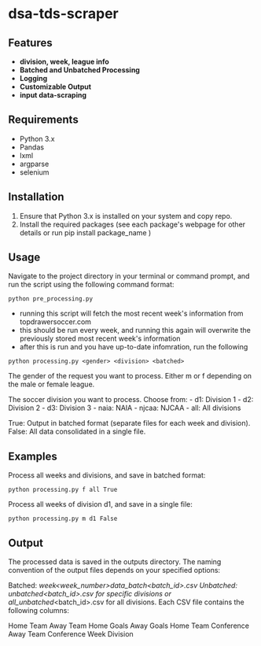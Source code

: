 # dsa-tds-scraper
## Features
- **division, week, league info**
- **Batched and Unbatched Processing**
- **Logging**
- **Customizable Output**
- **input data-scraping**

## Requirements
- Python 3.x
- Pandas
- lxml
- argparse
- selenium

## Installation
1. Ensure that Python 3.x is installed on your system and copy repo.
2. Install the required packages (see each package's webpage for other details or run pip install package_name )

## Usage 
Navigate to the project directory in your terminal or command prompt, and run the script using the following command format:

``` python pre_processing.py ```
 - running this script will fetch the most recent week's information from topdrawersoccer.com
 - this should be run every week, and running this again will overwrite the previously stored most recent week's information
 - after this is run and you have up-to-date infomration, run the following

``` python processing.py <gender> <division> <batched> ```

<gender> The gender of the request you want to process. Either m or f depending on the male or female league.

<division> The soccer division you want to process. Choose from:
    - d1: Division 1
    - d2: Division 2
    - d3: Division 3
    - naia: NAIA
    - njcaa: NJCAA
    - all: All divisions

<batched>
True: Output in batched format (separate files for each week and division).
False: All data consolidated in a single file.

## Examples
Process all weeks and divisions, and save in batched format:

``` python processing.py f all True ```

Process all weeks of division d1, and save in a single file:

```python processing.py m d1 False ```

## Output
The processed data is saved in the outputs directory. The naming convention of the output files depends on your specified options:

Batched: <division>_week<week_number>_data_batch_<batch_id>.csv
Unbatched: <division>_unbatched_<batch_id>.csv for specific divisions or all_unbatched_<batch_id>.csv for all divisions.
Each CSV file contains the following columns:

Home Team
Away Team
Home Goals
Away Goals
Home Team Conference
Away Team Conference
Week
Division
